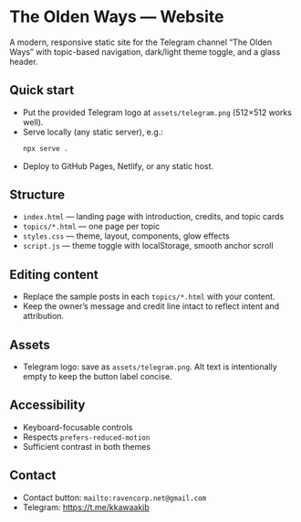 # The Olden Ways — Website

A modern, responsive static site for the Telegram channel “The Olden Ways” with topic-based navigation, dark/light theme toggle, and a glass header.

## Quick start
- Put the provided Telegram logo at `assets/telegram.png` (512×512 works well).
- Serve locally (any static server), e.g.:
  ```bash
  npx serve .
  ```
- Deploy to GitHub Pages, Netlify, or any static host.

## Structure
- `index.html` — landing page with introduction, credits, and topic cards
- `topics/*.html` — one page per topic
- `styles.css` — theme, layout, components, glow effects
- `script.js` — theme toggle with localStorage, smooth anchor scroll

## Editing content
- Replace the sample posts in each `topics/*.html` with your content.
- Keep the owner’s message and credit line intact to reflect intent and attribution.

## Assets
- Telegram logo: save as `assets/telegram.png`. Alt text is intentionally empty to keep the button label concise.

## Accessibility
- Keyboard-focusable controls
- Respects `prefers-reduced-motion`
- Sufficient contrast in both themes

## Contact
- Contact button: `mailto:ravencorp.net@gmail.com`
- Telegram: https://t.me/kkawaakib